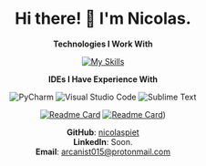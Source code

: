 <div align="center">

<h1>Hi there! 👋 I'm Nicolas.</h1>

**Technologies I Work With**

<p align="center">
  
  [![My Skills](https://skillicons.dev/icons?i=js,ts,python,mongodb,expressjs,react,nodejs,html,css,bootstrap,git&theme=dark)](https://github.com/nicolaspiet)
  
</p>

**IDEs I Have Experience With**

![PyCharm](https://img.shields.io/badge/PyCharm-000000?style=for-the-badge&logo=pycharm&logoColor=white)
![Visual Studio Code](https://img.shields.io/badge/Visual_Studio_Code-007ACC?style=for-the-badge&logo=visual-studio-code&logoColor=white)
![Sublime Text](https://img.shields.io/badge/Sublime_Text-FF9800?style=for-the-badge&logo=sublime-text&logoColor=white)


  [![Readme Card](https://github-readme-stats.vercel.app/api/pin/?username=nicolaspiet&repo=jklm-word-bot&theme=apprentice)](https://github.com/nicolaspiet/jklm-word-bot)
  [![Readme Card](https://github-readme-stats.vercel.app/api/pin/?username=nicolaspiet&repo=makemedoit&theme=apprentice)](https://github.com/nicolaspiet/makemedoit))


**GitHub**: [nicolaspiet](https://github.com/nicolaspiet)<br>
**LinkedIn**: Soon.<br>
**Email**: arcanist015@protonmail.com

</div>
